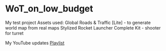 # WoT_on_low_budget
 My test project
 Assets used:
 Global Roads & Traffic [Lite] - to generate world map from real maps
 Stylized Rocket Launcher Complete Kit - shooter for turret
 
 My YouTube updates [Playlist](https://youtube.com/playlist?list=PLTWweHDDRLXQUnMoX01dFKrgxi1LspR9i)
